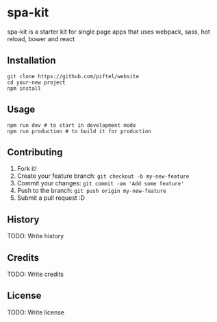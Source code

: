 # spa-kit

spa-kit is a starter kit for single page apps that uses webpack, sass, hot reload, bower and react
## Installation

```
git clone https://github.com/piftel/website
cd your-new project
npm install
```
## Usage
```
npm run dev # to start in development mode
npm run production # to build it for production
```

## Contributing

1. Fork it!
2. Create your feature branch: `git checkout -b my-new-feature`
3. Commit your changes: `git commit -am 'Add some feature'`
4. Push to the branch: `git push origin my-new-feature`
5. Submit a pull request :D

## History

TODO: Write history

## Credits

TODO: Write credits

## License

TODO: Write license